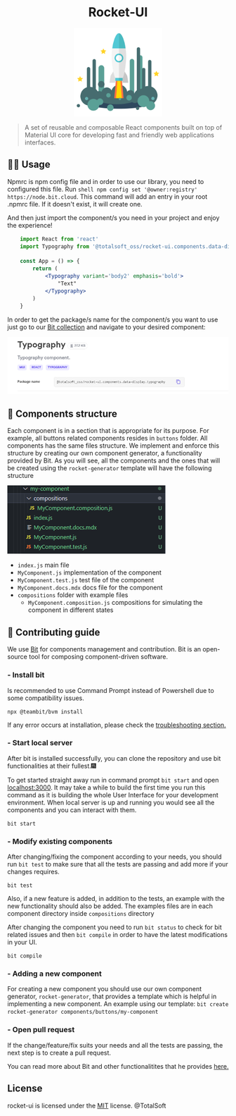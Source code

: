 <h1 align="center">Rocket-UI</h1>

<p align="center">
  <a href="https://bit.cloud/totalsoft_oss/rocket-ui">
    <img width="200" src="rocket-ui/utils/img/rocket.png">
  </a>
</p>

> A set of reusable and composable React components built on top of Material UI core for developing fast and friendly web applications interfaces.
## 👷‍♂️ Usage

Npmrc is npm config file and in order to use our library, you need to configured this file. 
Run ```shell npm config set '@owner:registry' https://node.bit.cloud```. 
This command will add an entry in your root .npmrc file. If it doesn't exist, it will create one.

And then just import the component/s you need in your project and enjoy the experience!

```jsx 
    import React from 'react'
    import Typography from '@totalsoft_oss/rocket-ui.components.data-display.typography'

    const App = () => {
        return (
            <Typography variant='body2' emphasis='bold'>
                "Text"
            </Typography>
        )
    }
```

In order to get the package/s name for the component/s you want to use just go to our [Bit collection](https://bit.cloud/totalsoft_oss/rocket-ui) and navigate to your desired component:

<picture>
<img src ='rocket-ui/utils/img/example.png'>
</picture>

## 🧬 Components structure

Each component is in a section that is appropriate for its purpose. For example, all buttons related components resides in `buttons` folder.
All components has the same files structure. 
We implement and enforce this structure by creating our own component generator, a functionality provided by Bit.
As you will see, all the components and the ones that will be created using the `rocket-generator` template will have the following structure

<picture>
<img src ='rocket-ui/utils/img/generator.PNG'>
</picture>

* `index.js`                           main file
* `MyComponent.js`                     implementation of the component
* `MyComponent.test.js`                test file of the component
* `MyComponent.docs.mdx`               docs file for the component
* `compositions`                       folder with example files
    * `MyComponent.composition.js`     compositions for simulating the component in different states


## 🔧 Contributing guide

 We use [Bit](https://bit.dev/) for components management and contribution. Bit is an open-source tool for composing component-driven software. 

### - Install bit
Is recommended to use Command Prompt instead of Powershell due to some compatibility issues.
```shell 
npx @teambit/bvm install
```
If any error occurs at installation, please check the [troubleshooting section.](https://bit.dev/docs/reference/using-bvm#troubleshooting)


### - Start local server
After bit is installed successfully, you can clone the repository and use bit functionalities at their fullest.🎆

To get started straight away run in command prompt `bit start` and open [localhost:3000](http://localhost:3000). It may take a while to build the first time you run this command as it is building the whole User Interface for your development environment. When local server is up and running you would see all the components and you can interact with them.

```shell
bit start
```
### - Modify existing components
After changing/fixing the component according to your needs, you should run `bit test` to make sure that all the tests are passing and add more if your changes requires. 
```shell
bit test
```

Also, if a new feature is added, in addition to the tests, an example with the new functionality should also be added. The examples files are in each component directory inside `compositions` directory

After changing the component you need to run `bit status` to check for bit related issues and then `bit compile` in order to have the latest modifications in your UI.

```shell 
bit compile
```

### - Adding a new component
For creating a new component you should use our own component generator, `rocket-generator`, that provides a template which is helpful in implementing a new component.
An example using our template: `bit create rocket-generator components/buttons/my-component`
### - Open pull request
If the change/feature/fix suits your needs and all the tests are passing, the next step is to create a pull request.

You can read more about Bit and other functionalitites that he provides [here.](https://bit.dev/docs/quick-start)

## License
rocket-ui is licensed under the [MIT](LICENSE) license. @TotalSoft
